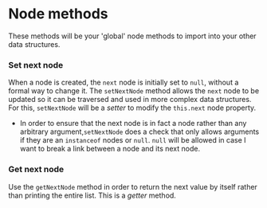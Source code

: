 # Node methods

These methods will be your 'global' node methods to import into your other data structures. 

### Set next node
When a node is created, the `next` node is initially set to `null`, without a formal way to change it. The `setNextNode` method allows the `next` node to be updated so it can be traversed and used in more complex data structures. For this, `setNextNode` will be a _setter_ to modify the `this.next` node property.
- In order to ensure that the next node is in fact a node rather than any arbitrary argument,`setNextNode` does a check that only allows arguments if they are an `instanceof` nodes or `null`. `null` will be allowed in case I want to break a link between a node and its next node.

### Get next node
Use the `getNextNode` method in order to return the next value by itself rather than printing the entire list. This is a _getter_ method.  


